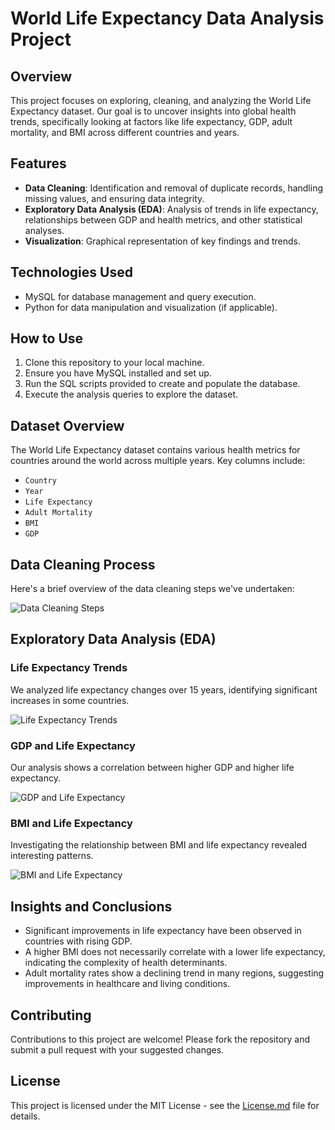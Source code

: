 # World Life Expectancy Data Analysis Project

## Overview

This project focuses on exploring, cleaning, and analyzing the World Life Expectancy dataset. Our goal is to uncover insights into global health trends, specifically looking at factors like life expectancy, GDP, adult mortality, and BMI across different countries and years.

## Features

- **Data Cleaning**: Identification and removal of duplicate records, handling missing values, and ensuring data integrity.
- **Exploratory Data Analysis (EDA)**: Analysis of trends in life expectancy, relationships between GDP and health metrics, and other statistical analyses.
- **Visualization**: Graphical representation of key findings and trends.

## Technologies Used

- MySQL for database management and query execution.
- Python for data manipulation and visualization (if applicable).

## How to Use

1. Clone this repository to your local machine.
2. Ensure you have MySQL installed and set up.
3. Run the SQL scripts provided to create and populate the database.
4. Execute the analysis queries to explore the dataset.

## Dataset Overview

The World Life Expectancy dataset contains various health metrics for countries around the world across multiple years. Key columns include:

- `Country`
- `Year`
- `Life Expectancy`
- `Adult Mortality`
- `BMI`
- `GDP`

## Data Cleaning Process

Here's a brief overview of the data cleaning steps we've undertaken:

![Data Cleaning Steps](URL_TO_IMAGE)

## Exploratory Data Analysis (EDA)

### Life Expectancy Trends

We analyzed life expectancy changes over 15 years, identifying significant increases in some countries.

![Life Expectancy Trends](URL_TO_IMAGE)

### GDP and Life Expectancy

Our analysis shows a correlation between higher GDP and higher life expectancy.

![GDP and Life Expectancy](URL_TO_IMAGE)

### BMI and Life Expectancy

Investigating the relationship between BMI and life expectancy revealed interesting patterns.

![BMI and Life Expectancy](URL_TO_IMAGE)

## Insights and Conclusions

- Significant improvements in life expectancy have been observed in countries with rising GDP.
- A higher BMI does not necessarily correlate with a lower life expectancy, indicating the complexity of health determinants.
- Adult mortality rates show a declining trend in many regions, suggesting improvements in healthcare and living conditions.

## Contributing

Contributions to this project are welcome! Please fork the repository and submit a pull request with your suggested changes.
## License

This project is licensed under the MIT License - see the [License.md](License) file for details.

